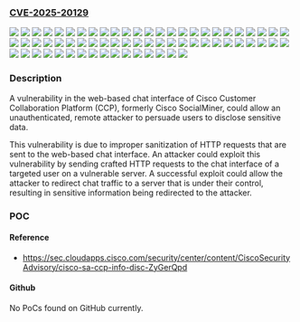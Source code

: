### [CVE-2025-20129](https://cve.mitre.org/cgi-bin/cvename.cgi?name=CVE-2025-20129)
![](https://img.shields.io/static/v1?label=Product&message=Cisco%20SocialMiner&color=blue)
![](https://img.shields.io/static/v1?label=Product&message=Cisco%20Unified%20Contact%20Center%20Express&color=blue)
![](https://img.shields.io/static/v1?label=Version&message=10.0(1)SU1%20&color=brightgreen)
![](https://img.shields.io/static/v1?label=Version&message=10.0(1)SU1ES04%20&color=brightgreen)
![](https://img.shields.io/static/v1?label=Version&message=10.5(1)%20&color=brightgreen)
![](https://img.shields.io/static/v1?label=Version&message=10.5(1)SU1%20&color=brightgreen)
![](https://img.shields.io/static/v1?label=Version&message=10.5(1)SU1ES10%20&color=brightgreen)
![](https://img.shields.io/static/v1?label=Version&message=10.6(1)%20&color=brightgreen)
![](https://img.shields.io/static/v1?label=Version&message=10.6(1)SU1%20&color=brightgreen)
![](https://img.shields.io/static/v1?label=Version&message=10.6(1)SU2%20&color=brightgreen)
![](https://img.shields.io/static/v1?label=Version&message=10.6(1)SU2ES04%20&color=brightgreen)
![](https://img.shields.io/static/v1?label=Version&message=10.6(1)SU3%20&color=brightgreen)
![](https://img.shields.io/static/v1?label=Version&message=10.6(1)SU3ES01%20&color=brightgreen)
![](https://img.shields.io/static/v1?label=Version&message=10.6(1)SU3ES02%20&color=brightgreen)
![](https://img.shields.io/static/v1?label=Version&message=10.6(1)SU3ES03%20&color=brightgreen)
![](https://img.shields.io/static/v1?label=Version&message=10.6(2)%20&color=brightgreen)
![](https://img.shields.io/static/v1?label=Version&message=11.0(1)%20&color=brightgreen)
![](https://img.shields.io/static/v1?label=Version&message=11.0(1)SU1%20&color=brightgreen)
![](https://img.shields.io/static/v1?label=Version&message=11.0(1)SU1ES02%20&color=brightgreen)
![](https://img.shields.io/static/v1?label=Version&message=11.0(1)SU1ES03%20&color=brightgreen)
![](https://img.shields.io/static/v1?label=Version&message=11.5(1)%20&color=brightgreen)
![](https://img.shields.io/static/v1?label=Version&message=11.5(1)ES01%20&color=brightgreen)
![](https://img.shields.io/static/v1?label=Version&message=11.5(1)SU1%20&color=brightgreen)
![](https://img.shields.io/static/v1?label=Version&message=11.5(1)SU1ES01%20&color=brightgreen)
![](https://img.shields.io/static/v1?label=Version&message=11.5(1)SU1ES02%20&color=brightgreen)
![](https://img.shields.io/static/v1?label=Version&message=11.5(1)SU1ES03%20&color=brightgreen)
![](https://img.shields.io/static/v1?label=Version&message=11.6(1)%20&color=brightgreen)
![](https://img.shields.io/static/v1?label=Version&message=11.6(1)ES01%20&color=brightgreen)
![](https://img.shields.io/static/v1?label=Version&message=11.6(1)ES02%20&color=brightgreen)
![](https://img.shields.io/static/v1?label=Version&message=11.6(2)%20&color=brightgreen)
![](https://img.shields.io/static/v1?label=Version&message=11.6(2)ES01%20&color=brightgreen)
![](https://img.shields.io/static/v1?label=Version&message=11.6(2)ES02%20&color=brightgreen)
![](https://img.shields.io/static/v1?label=Version&message=11.6(2)ES03%20&color=brightgreen)
![](https://img.shields.io/static/v1?label=Version&message=11.6(2)ES04%20&color=brightgreen)
![](https://img.shields.io/static/v1?label=Version&message=11.6(2)ES05%20&color=brightgreen)
![](https://img.shields.io/static/v1?label=Version&message=11.6(2)ES06%20&color=brightgreen)
![](https://img.shields.io/static/v1?label=Version&message=11.6(2)ES07%20&color=brightgreen)
![](https://img.shields.io/static/v1?label=Version&message=11.6(2)ES08%20&color=brightgreen)
![](https://img.shields.io/static/v1?label=Version&message=12.0(1)%20&color=brightgreen)
![](https://img.shields.io/static/v1?label=Version&message=12.0(1)ES01%20&color=brightgreen)
![](https://img.shields.io/static/v1?label=Version&message=12.0(1)ES02%20&color=brightgreen)
![](https://img.shields.io/static/v1?label=Version&message=12.0(1)ES03%20&color=brightgreen)
![](https://img.shields.io/static/v1?label=Version&message=12.0(1)ES04%20&color=brightgreen)
![](https://img.shields.io/static/v1?label=Version&message=12.5(1)%20&color=brightgreen)
![](https://img.shields.io/static/v1?label=Version&message=12.5(1)ES01%20&color=brightgreen)
![](https://img.shields.io/static/v1?label=Version&message=12.5(1)ES02%20&color=brightgreen)
![](https://img.shields.io/static/v1?label=Version&message=12.5(1)ES03%20&color=brightgreen)
![](https://img.shields.io/static/v1?label=Version&message=12.5(1)SU1%20&color=brightgreen)
![](https://img.shields.io/static/v1?label=Version&message=12.5(1)SU2%20&color=brightgreen)
![](https://img.shields.io/static/v1?label=Version&message=12.5(1)SU3%20&color=brightgreen)
![](https://img.shields.io/static/v1?label=Version&message=12.5(1)_SU01_ES01%20&color=brightgreen)
![](https://img.shields.io/static/v1?label=Version&message=12.5(1)_SU01_ES02%20&color=brightgreen)
![](https://img.shields.io/static/v1?label=Version&message=12.5(1)_SU01_ES03%20&color=brightgreen)
![](https://img.shields.io/static/v1?label=Version&message=12.5(1)_SU02_ES01%20&color=brightgreen)
![](https://img.shields.io/static/v1?label=Version&message=12.5(1)_SU02_ES02%20&color=brightgreen)
![](https://img.shields.io/static/v1?label=Version&message=12.5(1)_SU02_ES03%20&color=brightgreen)
![](https://img.shields.io/static/v1?label=Version&message=12.5(1)_SU02_ES04%20&color=brightgreen)
![](https://img.shields.io/static/v1?label=Version&message=12.5(1)_SU03_ES01%20&color=brightgreen)
![](https://img.shields.io/static/v1?label=Version&message=12.5(1)_SU03_ES02%20&color=brightgreen)
![](https://img.shields.io/static/v1?label=Version&message=12.5(1)_SU03_ES03%20&color=brightgreen)
![](https://img.shields.io/static/v1?label=Version&message=12.5(1)_SU03_ES04%20&color=brightgreen)
![](https://img.shields.io/static/v1?label=Version&message=12.5(1)_SU03_ES05%20&color=brightgreen)
![](https://img.shields.io/static/v1?label=Version&message=12.5(1)_SU03_ES06%20&color=brightgreen)
![](https://img.shields.io/static/v1?label=Version&message=8.5(1)%20&color=brightgreen)
![](https://img.shields.io/static/v1?label=Version&message=9.0(2)SU3ES04%20&color=brightgreen)
![](https://img.shields.io/static/v1?label=Vulnerability&message=Exposure%20of%20Sensitive%20Information%20to%20an%20Unauthorized%20Actor&color=brightgreen)

### Description

A vulnerability in the web-based chat interface of Cisco Customer Collaboration Platform (CCP), formerly Cisco SocialMiner, could allow an unauthenticated, remote attacker to persuade users to disclose sensitive data.This vulnerability is due to improper sanitization of HTTP requests that are sent to the web-based chat interface. An attacker could exploit this vulnerability by sending crafted HTTP requests to the chat interface of a targeted user on a vulnerable server. A successful exploit could allow the attacker to redirect chat traffic to a server that is under their control, resulting in sensitive information being redirected to the attacker.

### POC

#### Reference
- https://sec.cloudapps.cisco.com/security/center/content/CiscoSecurityAdvisory/cisco-sa-ccp-info-disc-ZyGerQpd

#### Github
No PoCs found on GitHub currently.

